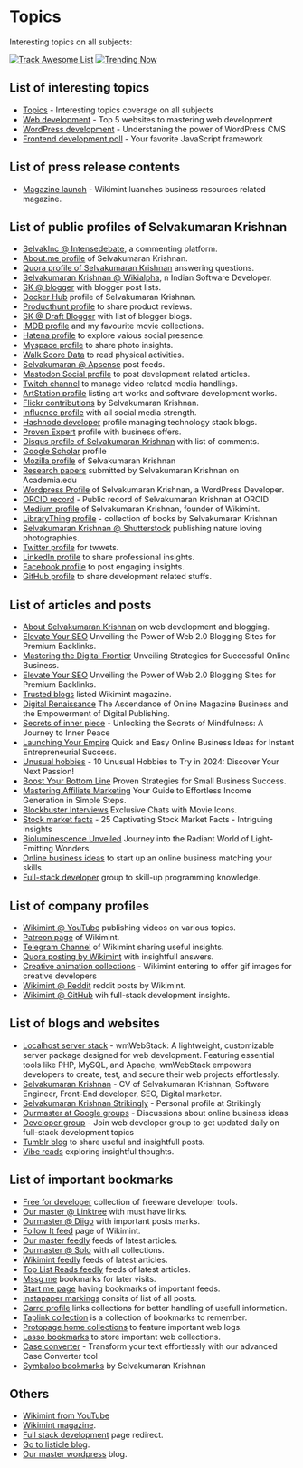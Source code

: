 # Topics

Interesting topics on all subjects:

[![Track Awesome List](https://www.trackawesomelist.com/badge.svg)](https://www.trackawesomelist.com/selvaklnc/topics)  [![Trending Now](https://img.shields.io/badge/View_on_GitHub-Click_here-blue.svg)](https://selvaklnc.github.io/topics)


## List of interesting topics

* [Topics](https://selvaklnc.github.io/topics/) - Interesting topics coverage on all subjects
* [Web development](https://docs.google.com/spreadsheets/d/1JEZEvXD6ffsrAihui59pl5SU86y_zfrPLH8KkYxfzD4/edit?gid=0#gid=0) - Top 5 websites to mastering web development
* [WordPress development](https://docs.google.com/document/d/1t8Af6dCM1JrVYLeepSNkxgBlpYcUlhRuZ3GXVqpibj4/edit) - Understaning the power of WordPress CMS
* [Frontend development poll](https://docs.google.com/forms/d/e/1FAIpQLSfYrvYXnuGTsr4bJb0USQtlNi5nr7_CQuIILz5SZ_c7LYE62Q/viewform) - Your favorite JavaScript framework

## List of press release contents

* [Magazine launch](https://www.prlog.org/13028884-wikimint-launches-new-online-magazine-for-business-and-resources.html) - Wikimint luanches business resources related magazine.

## List of public profiles of Selvakumaran Krishnan

* [Selvaklnc @ Intensedebate](https://www.intensedebate.com/profiles/selvaklnc), a commenting platform.
* [About.me profile](https://about.me/selvakumarankrishnan) of Selvakumaran Krishnan.
* [Quora profile of Selvakumaran Krishnan](https://www.quora.com/profile/Selvakumaran-Krishnan-3) answering questions.
* [Selvakumaran Krishnan @ Wikialpha](https://wikialpha.co/wiki/Selvakumaran_Krishnan), n Indian Software Developer.
* [SK @ blogger](https://www.blogger.com/profile/05123685904005963930) with blogger post lists.
* [Docker Hub](https://hub.docker.com/u/selvaklnc) profile of Selvakumaran Krishnan.
* [Producthunt profile](https://www.producthunt.com/@selvaklnc) to share product reviews.
* [SK @ Draft Blogger](https://draft.blogger.com/profile/05123685904005963930) with list of blogger blogs.
* [IMDB profile](https://www.imdb.com/user/ur188079319/) and my favourite movie collections.
* [Hatena profile](https://profile.hatena.ne.jp/selvaklnc/) to explore vaious social presence.
* [Myspace profile](https://myspace.com/selvaklnc) to share photo insights.
* [Walk Score Data](https://www.walkscore.com/people/202468379818/selvakumaran-krishnan) to read physical activities.
* [Selvakumaran @ Apsense](https://www.apsense.com/user/ourmaster) post feeds.
* [Mastodon Social profile](https://mastodon.social/@selvakumarankrishnan) to post development related articles.
* [Twitch channel](https://www.twitch.tv/selvaklnc/about) to manage video related media handlings. 
* [ArtStation profile](https://www.artstation.com/selvaklnc) listing art works and software development works.
* [Flickr contributions](https://www.flickr.com/people/selvakumarank/) by Selvakumaran Krishnan.
* [Influence profile](https://influence.co/selvaklnc) with all social media strength.
* [Hashnode developer](https://hashnode.com/@selvakumarankrishnan) profile managing technology stack blogs.
* [Proven Expert](https://www.provenexpert.com/en-us/selvakumaran-krishnan/) profile with business offers.
* [Disqus profile of Selvakumaran Krishnan](https://disqus.com/by/selvaklnc/about/) with list of comments.
* [Google Scholar](https://scholar.google.com/citations?user=vc-N3msAAAAJ&hl=en) profile
* [Mozilla profile](https://support.mozilla.org/en-US/user/selvaklnc/) of Selvakumaran Krishnan
* [Research papers](https://annamalai.academia.edu/SelvakumaranKrishnan) submitted by Selvakumaran Krishnan on Academia.edu
* [Wordpress Profile](https://profiles.wordpress.org/selvaklnc/) of Selvakumaran Krishnan, a WordPress Developer.
* [ORCID record](https://orcid.org/0009-0000-8447-0285) - Public record of Selvakumaran Krishnan at ORCID
* [Medium profile](https://medium.com/@selvakumarankrishnan/about) of Selvakumaran Krishnan, founder of Wikimint.
* [LibraryThing profile](https://www.librarything.com/profile/selvaklnc) - collection of books by Selvakumaran Krishnan
* [Selvakumaran Krishnan @ Shutterstock](https://www.shutterstock.com/g/selvakumaran-krishnan/about) publishing nature loving photographies.
* [Twitter profile](http://twitter.com/selvakumarankri) for twwets.
* [LinkedIn profile](http://linkedin.com/in/selvakumaran-krishnan) to share professional insights.
* [Facebook profile](http://facebook.com/selvakumarank) to post engaging insights.
* [GitHub profile](http://github.com/selvaklnc) to share development related stuffs.

## List of articles and posts

* [About Selvakumaran Krishnan](https://telegra.ph/About-Selvakumaran-Krishnan---Software-Developer-09-12) on web development and blogging.
* [Elevate Your SEO](https://www.evernote.com/shard/s621/sh/6f105bdf-6edc-383e-63e2-94c1cbbbce74/p8N6ZAiL0ZkoX2-m01byQwnMd65c1AYajQUUs-jvNP__leiAZlALFELZMA) Unveiling the Power of Web 2.0 Blogging Sites for Premium Backlinks.
* [Mastering the Digital Frontier](https://postheaven.net/vibereads/mastering-the-digital-frontier-unveiling-strategies-for-successful-online) Unveiling Strategies for Successful Online Business.
* [Elevate Your SEO](https://www.evernote.com/shard/s621/sh/6f105bdf-6edc-383e-63e2-94c1cbbbce74/p8N6ZAiL0ZkoX2-m01byQwnMd65c1AYajQUUs-jvNP__leiAZlALFELZMA) Unveiling the Power of Web 2.0 Blogging Sites for Premium Backlinks.
* [Trusted blogs](https://www.trusted-blogs.com/magazin/blog/dvlLJ9) listed Wikimint magazine.
* [Digital Renaissance](https://www.evernote.com/shard/s621/sh/f3dc2e0f-caf6-77df-e494-f74897124f58/a1RmmhYUWZXSAw7Kt5SkoqhxXPk_A9Frni1UK-7X3QYO3I2oNg5uf2h8bw) The Ascendance of Online Magazine Business and the Empowerment of Digital Publishing.
* [Secrets of inner piece](https://www.tumblr.com/magazinechronicles/732720366640939008/unlocking-the-secrets-of-mindfulness-a-journey-to?source=share) - Unlocking the Secrets of Mindfulness: A Journey to Inner Peace
* [Launching Your Empire](https://www.evernote.com/shard/s621/sh/782a527a-ca38-eb7d-dc16-9378f970c334/Q0yKXHOTkZOVbQ7grNqjHWV6IHOJwcoscgjn1oI-u69klSuFsv9W5KzLfg) Quick and Easy Online Business Ideas for Instant Entrepreneurial Success.
* [Unusual hobbies](https://www.reddit.com/r/wikimintcreations/comments/1cuxctj/10_unusual_hobbies_to_try_in_2024_discover_your/) - 10 Unusual Hobbies to Try in 2024: Discover Your Next Passion!
* [Boost Your Bottom Line](https://ourmaster.mataroa.blog/blog/boost-your-bottom-line-proven-strategies-for-small-business-success) Proven Strategies for Small Business Success.
* [Mastering Affiliate Marketing](https://www.evernote.com/shard/s621/sh/39076e73-dd4c-4c0a-7779-a63e8ba1a30e/x2ur84Aq0xz35TKYMNCvuE4ML_eGuCmqlw-Gn5z-okVJPknC6YTwpXxYQw) Your Guide to Effortless Income Generation in Simple Steps.
* [Blockbuster Interviews](https://sites.google.com/view/vibe-reads/blockbuster-interviews-with-movie-icons) Exclusive Chats with Movie Icons.
* [Stock market facts](https://www.wikimint.com/2024/01/interesting-facts-about-stock-market.html) - 25 Captivating Stock Market Facts - Intriguing Insights
* [Bioluminescence Unveiled](https://www.evernote.com/shard/s621/sh/674d8fa6-70b1-c870-932c-158281775620/2W8SlppCtGPdLtaAQt4IfLdejJ_G1hcM6youEx49sPUEpWLl37XYtz938A) Journey into the Radiant World of Light-Emitting Wonders.
* [Online business ideas](https://groups.google.com/g/ourmaster/c/VNygVkcCQLw) to start up an online business matching your skills.
* [Full-stack developer](https://groups.google.com/g/fullstackwebdev/c/njUAZJvXMQk) group to skill-up programming knowledge.

## List of company profiles

* [Wikimint @ YouTube](https://www.youtube.com/c/wikimint) publishing videos on various topics.
* [Patreon page](https://www.patreon.com/wikimint/about) of Wikimint.
* [Telegram Channel](https://t.me/wikimintcreations) of Wikimint sharing useful insights.
* [Quora posting by Wikimint](https://wikimint.quora.com/) with insightfull answers.
* [Creative animation collections](https://giphy.com/channel/wikimint) - Wikimint entering to offer gif images for creative developers
* [Wikimint @ Reddit](https://www.reddit.com/r/wikimintcreations/) reddit posts by Wikimint.
* [Wikimint @ GitHub](https://github.com/wikimint) wih full-stack development insights.

## List of blogs and websites

* [Localhost server stack](https://webstack.wikimint.com) - wmWebStack: A lightweight, customizable server package designed for web development. Featuring essential tools like PHP, MySQL, and Apache, wmWebStack empowers developers to create, test, and secure their web projects effortlessly.
* [Selvakumaran Krishnan](https://selvakumaran.is-a.dev/) - CV of Selvakumaran Krishnan, Software Engineer, Front-End developer, SEO, Digital marketer.
* [Selvakumaran Krishnan Strikingly](https://ourmaster.mystrikingly.com/) - Personal profile at Strikingly
* [Ourmaster at Google groups](https://groups.google.com/g/ourmaster) - Discussions about online business ideas
* [Developer group](https://groups.google.com/g/fullstackwebdev) - Join web developer group to get updated daily on full-stack development topics
* [Tumblr blog](http://magazinechronicles.tumblr.com/) to share useful and insightfull posts.
* [Vibe reads](https://sites.google.com/view/vibe-reads/home) exploring insightful thoughts.

## List of important bookmarks

* [Free for developer](https://free-for.dev/) collection of freeware developer tools.
* [Our master @ Linktree](https://linktr.ee/ourmaster) with must have links.
* [Ourmaster @ Diigo](https://www.diigo.com/profile/ourmaster) with important posts marks.
* [Follow It feed](https://follow.it/wikimintfeedspostsdefault?pub) page of Wikimint.
* [Our master feedly](https://feedly.com/i/subscription/feed%2Fhttps%3A%2F%2Fourmaster.wordpress.com%2Ffeed%2Fatom%2F) feeds of latest articles.
* [Ourmaster @ Solo](https://solo.to/ourmaster) with all collections.
* [Wikimint feedly](https://feedly.com/i/subscription/feed%2Fhttps%3A%2F%2Fwww.wikimint.com%2Ffeeds%2Fposts%2Fdefault) feeds of latest articles.
* [Top List Reads feedly](https://feedly.com/i/subscription/feed%2Fhttps%3A%2F%2Ftop-list-reads.blogspot.com%2Ffeeds%2Fposts%2Fdefault) feeds of latest articles. 
* [Mssg me](https://mssg.me/1fcxc) bookmarks for later visits.
* [Start me page](https://start.me/p/n70XwM/start-page) having bookmarks of important feeds.
* [Instapaper markings](https://www.instapaper.com/p/ourmaster) consits of list of all posts.
* [Carrd profile](https://ourmaster.carrd.co/) links collections for better handling of usefull information.
* [Taplink collection](https://taplink.cc/ourmaster) is a collection of bookmarks to remember.
* [Protopage home collections](https://www.protopage.com/selvaklnc) to feature important web logs.
* [Lasso bookmarks](https://www.lasso.net/go/link/0f9ICl) to store important web collections.
* [Case converter](https://www.linkedin.com/feed/update/urn:li:activity:7195453146377166848) - Transform your text effortlessly with our advanced Case Converter tool
* [Symbaloo bookmarks](https://www.symbaloo.com/mix/selvaklnc) by Selvakumaran Krishnan  

## Others

* [Wikimint from YouTube](https://www.youtube.com/redirect?q=https://www.wikimint.com/p/about.html)
* [Wikimint magazine](https://www.google.com/url?q=https://www.wikimint.com/p/about.html).
* [Full stack development](https://www.google.com/url?q=https://developer.wikimint.com/p/start.html) page redirect.
* [Go to listicle blog](https://www.google.com/url?q=https://top-list-reads.blogspot.com/p/about-us.html).
* [Our master wordpress](https://www.google.com/url?q=https://ourmaster.wordpress.com) blog.
